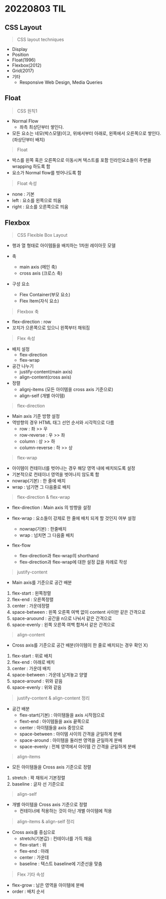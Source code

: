 # 20220803 TIL

## CSS Layout

> CSS layout techniques

- Display
- Position
- Float(1996)
- Flexbox(2012)
- Grid(2017)
- 기타
  - Responsive Web Design, Media Queries

## Float

> CSS 원칙1

- Normal Flow
  - 좌측 최상단부터 쌓인다.
- 모든 요소는 네모(박스모델)이고, 위에서부터 아래로, 왼쪽에서 오른쪽으로 쌓인다.(좌상단부터 배치)

> Float

- 박스를 왼쪽 혹은 오른쪽으로 이동시켜 텍스트를 포함 인라인요소들이 주변을 wrapping 하도록 함
- 요소가 Normal flow를 벗어나도록 함

> Float 속성

- none : 기본
- left : 요소를 왼쪽으로 띄움
- right : 요소를 오른쪽으로 띄움

## Flexbox

> CSS Flexible Box Layout

- 행과 열 형태로 아이템들을 배치하는 1차원 레이아웃 모델

- 축
  - main axis (메인 축)
  - cross axis (크로스 축)
- 구성 요소
  - Flex Container(부모 요소)
  - Flex Item(자식 요소)

> Flexbox 축

- flex-direction : row
- 꼬치가 으론쪽으로 있으니 왼쪽부터 채워짐

> Flex 속성

- 배치 설정
  - flex-direction
  - flex-wrap
- 공간 나누기
  - justify-content(main axis)
  - align-content(cross axis)
- 정렬
  - alignj-items (모든 아이템을 cross axis 기준으로)
  - align-self (개별 아이템)

> flex-direction

- Main axis 기준 방향 설정
- 역방향의 경우 HTML 태그 선언 순서와 시각적으로 다름
  - row : 좌 >> 우
  - row-reverse : 우 >> 좌
  - column : 상 >> 하
  - column-reverse : 하 >> 상

> flex-wrap

- 아이템이 컨테이너를 벗어나는 경우 해당 영역 내에 배치되도록 설정
- 기본적으로 컨테이너 영역을 벗어나지 않도록 함
- nowrap(기본) : 한 줄에 배치
- wrap : 넘기면 그 다음줄로 배치

> flex-direction & flex-wrap

- flex-direction : Main axis 의 방향을 설정

- flex-wrap : 요소들이 강제로 한 줄에 배치 되게 할 것인지 여부 설정

  - nowrap(기본) : 한줄배치
  - wrap : 넘치면 그 다음줄 배치

- flex-flow
  - flex-direction과 flex-wrap의 shorthand
  - flex-direction과 flex-wrap에 대한 설정 값을 차례로 작성

> justify-content

- Main axis를 기준으로 공간 배분

1. flex-start : 왼쪽정렬
2. flex-end : 오른쪽정렬
3. center : 가운데정렬
4. space-between : 왼쪽 오른쪽 여백 없이 content 사이만 같은 간격으로
5. space-aruound : 공간을 n으로 나눠서 같은 간격으로
6. space-evenly : 왼쪽 오른쪽 여백 합쳐서 같은 간격으로

> align-content

- Cross axis를 기준으로 공간 배분(아이템이 한 줄로 배치되는 경우 확인 X)

1. flex-start : 위로 배치
2. flex-end : 아래로 배치
3. center : 가운데 배치
4. space-between : 가운데 남겨놓고 양옆
5. space-around : 위와 같음
6. space-evenly : 위와 같음

> justify-content & align-content 정리

- 공간 배분
  - flex-start(기본) : 아이템들을 axis 시작점으로
  - flext-end : 아이템들을 axis 끝쪽으로
  - center : 아이템들을 axis 중앙으로
  - space-between : 아이템 사이의 간격을 균일하게 분배
  - space-around : 아이템을 둘러싼 영역을 균일하게 분배
  - space-evenly : 전체 영역에서 아이템 간 간격을 균일하게 분배

> align-items

- 모든 아이템들을 Cross axis 기준으로 정렬

1. stretch : 꽉 채워서 기본정렬
2. baseline : 글자 선 기준으로

> align-self

- 개별 아이템을 Cross axis 기준으로 정렬
  - 컨테이너에 적용하는 것이 아닌 개별 아이템에 적용

> align-items & align-self 정리

- Cross axis를 중심으로
  - stretch(기본값) : 컨테이너를 가득 채움
  - flex-start : 위
  - flex-end : 아래
  - center : 가운데
  - baseline : 텍스트 baseline에 기준선을 맞춤

> Flex 기타 속성

- flex-grow : 남은 영역을 아이템에 분배
- order : 배치 순서
